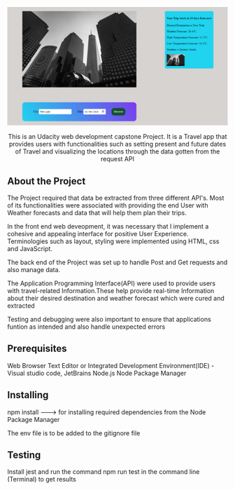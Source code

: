 <p align="center">
    <a href = "" rel = "noopener">
    <img width = 700px src="./src/client/public/images/project-picture.png" alt="Project Picture"></a>
</p>



<p align = "center"> This is an Udacity web development capstone Project. It is a Travel app that provides users with functionalities such as setting present and future dates of Travel and visualizing the locations through the data gotten from the request API <br>
</p> 


## About the Project

The Project required that data be extracted from three different API's. Most of its functionalities were associated with providing the end User with Weather forecasts and data that will help them plan their trips.

In the front end web deveopment, it was necessary that I implement a cohesive and appealing interface for positive User Experience. Terminologies such as layout, styling were implemented using HTML, css and JavaScript.

The back end of the Project was set up to handle Post and Get requests and also manage data.

The Application Programming Interface(API) were used to provide users with travel-related Information.These help provide real-time Information about their desired destination and weather forecast which were cured and extracted

Testing and debugging were also important to ensure that applications funtion as intended and also handle unexpected errors



## Prerequisites

Web Browser
Text Editor or Integrated Development Environment(IDE) - Visual studio code, JetBrains
Node.js
Node Package Manager


## Installing

npm install ---> for installing required dependencies from the Node Package Manager

The env file is to be added to the gitignore file


## Testing

Install jest and run the command npm run test in the command line (Terminal) to get results